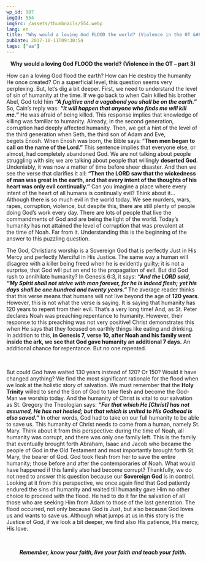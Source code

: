 ```yaml
---
wp_id: 987
imgId: 554
imgSrc: /assets/thumbnails/554.webp
lang: en
title: "Why would a loving God FLOOD the world? (Violence in the OT &#8211; part 3)"
pubDate: 2017-10-11T09:30:54
tags: ["aa"]
---
```


<!-- page: 6 -->

<p style="text-align: center;"><strong>Why would a loving God FLOOD the world? (Violence in the OT &#8211; part 3)</strong></p>
<p>How can a loving God flood the earth? How can He destroy the humanity He once created? On a superficial level, this question seems very perplexing. But, let’s dig a bit deeper. First, we need to understand the level of sin of humanity at the time. If we go back to when Cain killed his brother Abel, God told him <strong><em>“A fugitive and a vagabond you shall be on the earth.”</em></strong> So, Cain’s reply was: <strong><em>“it will happen that anyone who finds me will kill me.”</em></strong> He was afraid of being killed. This response implies that knowledge of killing was familiar to humanity. Already, in the second generation, corruption had deeply affected humanity. Then, we get a hint of the level of the third generation when Seth, the third son of Adam and Eve, begets Enosh. When Enosh was born, the Bible says: “<strong>Then men began to call on the name of the Lord.” </strong>This sentence implies that everyone else, or almost, had completely abandoned God. We are not talking about people struggling with sin; we are talking about people that willingly <strong>deserted God</strong>. Undeniably, it was now a matter of time before sheer disaster. And then we see the verse that clarifies it all: <strong>“Then the LORD saw that the wickedness of man was great in the earth, and that every intent of the thoughts of his heart was only evil continually.”</strong> Can you imagine a place where every intent of the heart of all humans is continually evil? Think about it… Although there is so much evil in the world today. We see murders, wars, rapes, corruption, violence, but despite this, there are still plenty of people doing God’s work every day. There are lots of people that live the commandments of God and are being the light of the world. Today’s humanity has not attained the level of corruption that was prevalent at the time of Noah. Far from it. Understanding this is the beginning of the answer to this puzzling question.</p>
<p>The God, Christians worship is a Sovereign God that is perfectly Just in His Mercy and perfectly Merciful in His Justice. The same way a human will disagree with a killer being freed when he is evidently guilty; it is not a surprise, that God will put an end to the propagation of evil. But did God rush to annihilate humanity? In Genesis 6:3, it says: <strong><em>“And the LORD said, &#8220;My Spirit shall not strive with man forever, for he is indeed flesh;</em></strong> <strong><em>yet his days shall be one hundred and twenty years.&#8221; </em></strong>The average reader thinks that this verse means that humans will not live beyond the age of <strong>120 years</strong>. However, this is not what the verse is saying. It is saying that humanity has 120 years to repent from their evil. That’s a very long time! And, as St. Peter declares Noah was preaching repentance to humanity. However, their response to this preaching was not very positive! Christ demonstrates this when He says that they focused on earthly things like eating and drinking. In addition to this, <strong>in Genesis 7, verse 10, after Noah and his family went inside the ark, we see that God gave humanity an additional 7 days.</strong> An additional chance for repentance. But no one repented.</p>
<p>&nbsp;</p>
<p>But could God have waited 130 years instead of 120? Or 150? Would it have changed anything? We find the most significant rationale for the flood when we look at the holistic story of salvation. We must remember that the <strong>Holy Trinity</strong> willed to send the Son of God to take flesh and become the God-Man we worship today. And the humanity of Christ is vital to our salvation as St. Gregory the Theologian says: <strong><em>“For that which He [Christ] has not assumed, He has not healed; but that which is united to His Godhead is also saved.”</em></strong> In other words, God had to take on our full humanity to be able to save us. This humanity of Christ needs to come from a human, namely St. Mary. Think about it from this perspective: during the time of Noah, all humanity was corrupt, and there was only one family left. This is the family that eventually brought forth Abraham, Isaac and Jacob who became the people of God in the Old Testament and most importantly brought forth St. Mary, the bearer of God. God took flesh from her to save the entire humanity; those before and after the contemporaries of Noah. What would have happened if this family also had become corrupt? Thankfully, we do not need to answer this question because our <strong>Sovereign God</strong> is in control. Looking at it from this perspective, we once again find that God patiently endured the sins of humanity and waited till humanity gave Him no other choice to proceed with the flood. He had to do it for the salvation of all those who are seeking Him from Adam to those of the last generation. The flood occurred, not only because God is Just, but also because God loves us and wants to save us. Although what jumps at us in this story is the Justice of God, if we look a bit deeper, we find also His patience, His mercy, His love.</p>
<p>&nbsp;</p>
<p style="text-align: center;"><strong><em>Remember, know your faith, live your faith and teach your faith.</em></strong></p>
<p>&nbsp;</p>
